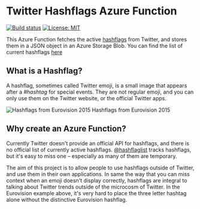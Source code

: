 # Twitter Hashflags Azure Function

[![Build status](https://ci.appveyor.com/api/projects/status/sqp33i4dv7jnoqc7?svg=true)](https://ci.appveyor.com/project/JamieMagee/hashflags-function)
[![License: MIT](https://img.shields.io/badge/License-MIT-blue.svg)](https://opensource.org/licenses/MIT)

This Azure Function fetches the active [hashflags](http://hashfla.gs/) from Twitter, and stores them in a JSON object in an Azure Storage Blob. You can find the list of current hashflags [here](https://hashflags.blob.core.windows.net/json/activeHashflags)

## What is a Hashflag?

A hashflag, sometimes called Twitter emoji, is a small image that appears after a *#hashtag* for special events. They are not regular emoji, and you can only use them on the Twitter website, or the official Twitter apps.

![Hashflags from Eurovision 2015](https://i.imgur.com/f2tdQc3.png)
Hashflags from Eurovision 2015

## Why create an Azure Function?

Currently Twitter doesn't provide an official API for hashflags, and there is no official list of currently active hashflags. [@hashflaglist](https://twitter.com/hashflaglist) tracks hashflags, but it's easy to miss one – especially as many of them are temporary.

The aim of this project is to allow people to use hashflags outside of Twitter, and use them in their own applications. In same the way that you can miss context when an emoji doesn't display correctly, hashflags are integral to talking about Twitter trends outside of the microcosm of Twitter. In the Eurovision example above, it's very hard to place the three letter hashtag alone without the distinctive Eurovision hashflag.